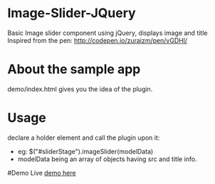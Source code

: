 # Image-Slider-JQuery
Basic Image slider component using jQuery, displays image and title
Inspired from the pen: http://codepen.io/zuraizm/pen/vGDHl/

# About the sample app
demo/index.html gives you the idea of the plugin.

# Usage
declare a holder element and call the plugin upon it:
  * eg:  $("#sliderStage").imageSlider(modelData)
  * modelData being an array of objects having src and title info.

#Demo
Live [demo here](https://rawgit.com/nachikethashu/Image-Slider-JQuery/master/demo/index.html)
